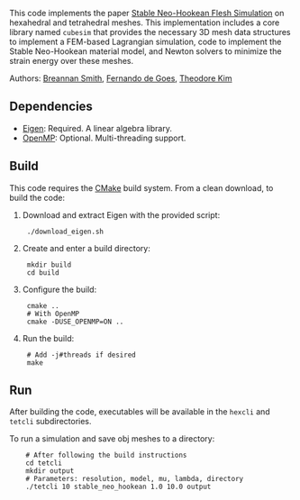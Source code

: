 This code implements the paper [Stable Neo-Hookean Flesh Simulation](https://dl.acm.org/citation.cfm?id=3180491)
on hexahedral and tetrahedral meshes. This implementation includes a core library
named ```cubesim``` that provides the necessary 3D mesh data structures to
implement a FEM-based Lagrangian simulation, code to implement the Stable
Neo-Hookean material model, and Newton solvers to minimize the strain energy
over these meshes.

Authors: [Breannan Smith](https://breannansmith.com), [Fernando de Goes](http://fernandodegoes.org), [Theodore Kim](http://www.tkim.graphics)


Dependencies
------------

* [Eigen](http://eigen.tuxfamily.org/): Required. A linear algebra library.
* [OpenMP](https://www.openmp.org): Optional. Multi-threading support.


Build
-----

This code requires the [CMake](https://cmake.org) build system. From a clean
download, to build the code:

1. Download and extract Eigen with the provided script:

        ./download_eigen.sh

2. Create and enter a build directory:

        mkdir build
        cd build

3. Configure the build:

        cmake ..
        # With OpenMP
        cmake -DUSE_OPENMP=ON ..

4. Run the build:

        # Add -j#threads if desired
        make


Run
---

After building the code, executables will be available in the ```hexcli``` and
```tetcli``` subdirectories.

To run a simulation and save obj meshes to a directory:

        # After following the build instructions
        cd tetcli
        mkdir output
        # Parameters: resolution, model, mu, lambda, directory
        ./tetcli 10 stable_neo_hookean 1.0 10.0 output
